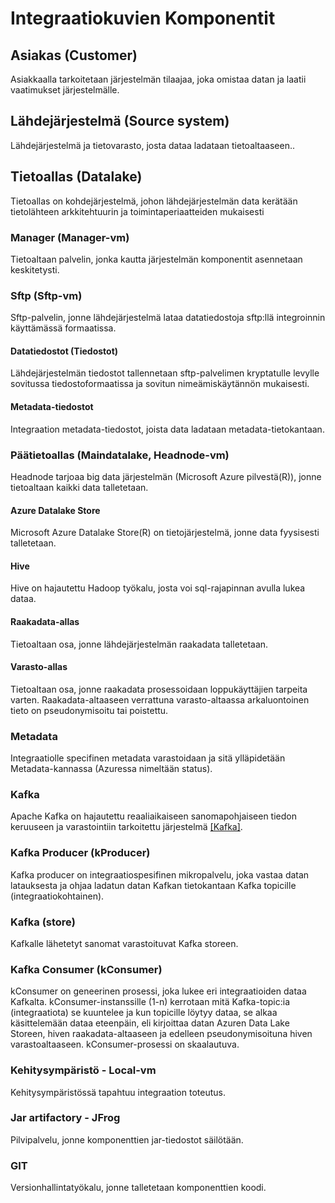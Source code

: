 # Integraatiokuvien Komponentit

## Asiakas (Customer)
Asiakkaalla tarkoitetaan järjestelmän tilaajaa, joka omistaa datan ja laatii vaatimukset järjestelmälle. 

## Lähdejärjestelmä (Source system)
Lähdejärjestelmä ja tietovarasto, josta dataa ladataan tietoaltaaseen..

## Tietoallas (Datalake)
Tietoallas on kohdejärjestelmä, johon lähdejärjestelmän data kerätään tietolähteen arkkitehtuurin ja toimintaperiaatteiden mukaisesti

### Manager (Manager-vm)
Tietoaltaan palvelin, jonka kautta järjestelmän komponentit asennetaan keskitetysti.

### Sftp (Sftp-vm)
Sftp-palvelin, jonne lähdejärjestelmä lataa datatiedostoja sftp:llä integroinnin käyttämässä formaatissa. 

#### Datatiedostot (Tiedostot)
Lähdejärjestelmän tiedostot tallennetaan sftp-palvelimen kryptatulle levylle sovitussa tiedostoformaatissa ja sovitun nimeämiskäytännön mukaisesti. 

#### Metadata-tiedostot
Integraation metadata-tiedostot, joista data ladataan metadata-tietokantaan.

### Päätietoallas (Maindatalake, Headnode-vm)
Headnode tarjoaa big data järjestelmän (Microsoft Azure pilvestä(R)), jonne tietoaltaan kaikki data talletetaan.

#### Azure Datalake Store
Microsoft Azure Datalake Store(R) on tietojärjestelmä, jonne data fyysisesti talletetaan.

#### Hive
Hive on hajautettu Hadoop työkalu, josta voi sql-rajapinnan avulla lukea dataa. 

#### Raakadata-allas
Tietoaltaan osa, jonne lähdejärjestelmän raakadata talletetaan.

#### Varasto-allas
Tietoaltaan osa, jonne raakadata prosessoidaan loppukäyttäjien tarpeita varten. Raakadata-altaaseen verrattuna varasto-altaassa arkaluontoinen tieto on pseudonymisoitu tai poistettu. 

### Metadata
Integraatiolle specifinen metadata varastoidaan ja sitä ylläpidetään Metadata-kannassa (Azuressa nimeltään status).

### Kafka
Apache Kafka on hajautettu reaaliaikaiseen sanomapohjaiseen tiedon keruuseen ja varastointiin tarkoitettu järjestelmä [[Kafka]](https://kafka.apache.org/intro). 

### Kafka Producer (kProducer)
Kafka producer on integraatiospesifinen mikropalvelu, joka vastaa datan latauksesta ja ohjaa ladatun datan Kafkan tietokantaan Kafka topicille (integraatiokohtainen). 

### Kafka (store)
Kafkalle lähetetyt sanomat varastoituvat Kafka storeen.

### Kafka Consumer (kConsumer)
kConsumer on geneerinen prosessi, joka lukee eri integraatioiden dataa Kafkalta. kConsumer-instanssille (1-n) kerrotaan mitä Kafka-topic:ia (integraatiota) se kuuntelee ja kun topicille löytyy dataa, se alkaa käsittelemään dataa eteenpäin, eli kirjoittaa datan Azuren Data Lake Storeen, hiven raakadata-altaaseen ja edelleen pseudonymisoituna hiven varastoaltaaseen. kConsumer-prosessi on skaalautuva.

### Kehitysympäristö - Local-vm
Kehitysympäristössä tapahtuu integraation toteutus.

### Jar artifactory - JFrog
Pilvipalvelu, jonne komponenttien jar-tiedostot säilötään.

### GIT
Versionhallintatyökalu, jonne talletetaan komponenttien koodi.
